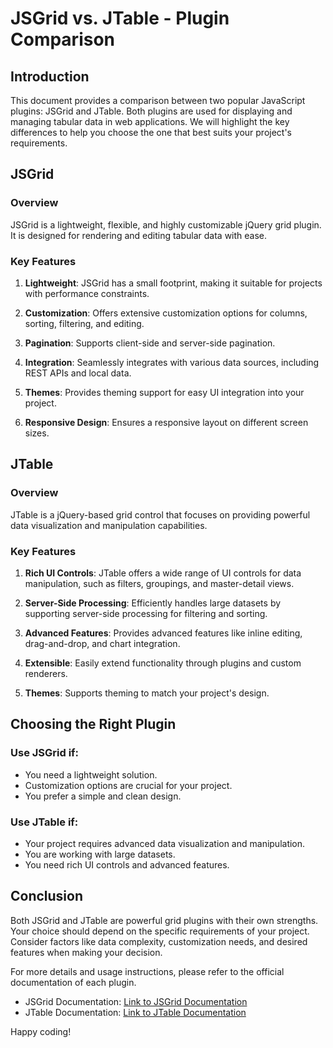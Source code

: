 # JSGrid vs. JTable - Plugin Comparison

## Introduction

This document provides a comparison between two popular JavaScript plugins: JSGrid and JTable. Both plugins are used for displaying and managing tabular data in web applications. We will highlight the key differences to help you choose the one that best suits your project's requirements.

## JSGrid

### Overview

JSGrid is a lightweight, flexible, and highly customizable jQuery grid plugin. It is designed for rendering and editing tabular data with ease.

### Key Features

1. **Lightweight**: JSGrid has a small footprint, making it suitable for projects with performance constraints.

2. **Customization**: Offers extensive customization options for columns, sorting, filtering, and editing.

3. **Pagination**: Supports client-side and server-side pagination.

4. **Integration**: Seamlessly integrates with various data sources, including REST APIs and local data.

5. **Themes**: Provides theming support for easy UI integration into your project.

6. **Responsive Design**: Ensures a responsive layout on different screen sizes.

## JTable

### Overview

JTable is a jQuery-based grid control that focuses on providing powerful data visualization and manipulation capabilities.

### Key Features

1. **Rich UI Controls**: JTable offers a wide range of UI controls for data manipulation, such as filters, groupings, and master-detail views.

2. **Server-Side Processing**: Efficiently handles large datasets by supporting server-side processing for filtering and sorting.

3. **Advanced Features**: Provides advanced features like inline editing, drag-and-drop, and chart integration.

4. **Extensible**: Easily extend functionality through plugins and custom renderers.

5. **Themes**: Supports theming to match your project's design.

## Choosing the Right Plugin

### Use JSGrid if:

- You need a lightweight solution.
- Customization options are crucial for your project.
- You prefer a simple and clean design.

### Use JTable if:

- Your project requires advanced data visualization and manipulation.
- You are working with large datasets.
- You need rich UI controls and advanced features.

## Conclusion

Both JSGrid and JTable are powerful grid plugins with their own strengths. Your choice should depend on the specific requirements of your project. Consider factors like data complexity, customization needs, and desired features when making your decision.

For more details and usage instructions, please refer to the official documentation of each plugin.

- JSGrid Documentation: [Link to JSGrid Documentation](https://js-grid.com/documentation)
- JTable Documentation: [Link to JTable Documentation](https://www.jtable.org/Documentation)

Happy coding!
